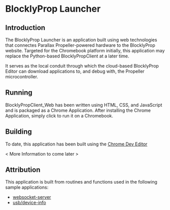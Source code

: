 BlocklyProp Launcher
=======================

Introduction
-----------------

The BlocklyProp Launcher is an application built using web technologies that connectes Parallax Propeller-powered hardware to the BlocklyProp website.  Targeted for the Chromebook platform initially, this application may replace the Python-based BlocklyPropClient at a later time.

It serves as the local conduit through which the cloud-based BlocklyProp Editor can download applications to, and debug with, the Propeller microcontroller.

Running
-----------------

BlocklyPropClient_Web has been written using HTML, CSS, and JavaScript and is packaged as a Chrome Application.  After installing the Chrome Application, simply click to run it on a Chromebook.

Building
-----------------

To date, this application has been built using the [Chrome Dev Editor](https://chrome.google.com/webstore/detail/chrome-dev-editor/pnoffddplpippgcfjdhbmhkofpnaalpg)

< More Information to come later >

Attribution
-----------------
This application is built from routines and functions used in the following sample applications:
- [websocket-server](https://github.com/GoogleChrome/chrome-app-samples/tree/master/samples/websocket-server)
- [usb/device-info](https://github.com/GoogleChrome/chrome-app-samples/tree/master/samples/usb/device-info)
